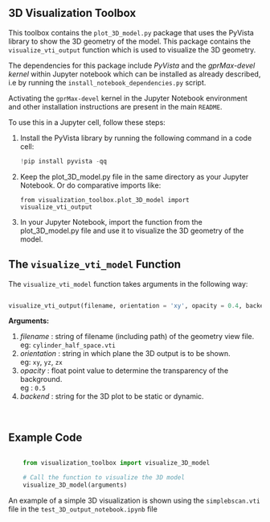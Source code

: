 ## 3D Visualization Toolbox

This toolbox contains the `plot_3D_model.py` package that uses the PyVista library to show the 3D geometry of the model.
This package contains the `visualize_vti_output` function which is used to visualize the 3D geometry. 

The dependencies for this package include *PyVista* and the *gprMax-devel kernel* within Jupyter notebook which can be installed as already described, i.e by running the `install_notebook_dependencies.py` script. 

Activating the `gprMax-devel` kernel in the Jupyter Notebook environment and other installation instructions are present in the main `README`.

To use this in a Jupyter cell, follow these steps:

1. Install the PyVista library by running the following command in a code cell:
   ```python
   !pip install pyvista -qq
   ```
2. Keep the plot_3D_model.py file in the same directory as your Jupyter Notebook. Or do comparative imports like:

    `from visualization_toolbox.plot_3D_model import visualize_vti_output`

3. In your Jupyter Notebook, import the function from the plot_3D_model.py file and use it to visualize the 3D geometry of the      model.

## The `visualize_vti_model` Function

The `visualize_vti_model` function takes arguments in the following way:

```python

visualize_vti_output(filename, orientation = 'xy', opacity = 0.4, backend = 'static'):

```
**Arguments:** <br>
1. *filename* : string of filename (including path) of the geometry view file. <br>
   eg: `cylinder_half_space.vti`
2. *orientation* : string in which plane the 3D output is to be shown. <br>
   eg: `xy`, `yz`, `zx`
3. *opacity* : float point value to determine the transparency of the background. <br>
   eg : `0.5`
4. *backend* : string for the 3D plot to be static or dynamic.
<br>

## Example Code 

```python

    from visualization_toolbox import visualize_3D_model

    # Call the function to visualize the 3D model
    visualize_3D_model(arguments)  


```

An example of a simple 3D visualization is shown using the `simplebscan.vti` file in the `test_3D_output_notebook.ipynb` file
